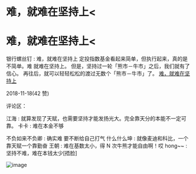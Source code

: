 # 难，就难在坚持上<

# 难，就难在坚持上<

银行螺丝钉 : 难，就难在坚持上 定投指数基金看起来简单，但执行起来，真的是不简单。难 就难在坚持上。 但是，坚持过一轮「熊市－牛市」之后，我们就有了信心。 再往后，就可以轻轻松松的渡过无数个「熊市－牛市」了。 [难，就难在坚持上](https://mp.weixin.qq.com/s?__biz=MzAwNzQ5ODk3Nw%3D%3D&mid=2651036538&idx=1&sn=f679192f925d64b276c347b955a406d3&chksm=808a06f4b7fd8fe2d7567eff8bf011438de55e6690741746e861cea0620269defcade01988b0&token=694453178&lang=zh_CN&rd)

2018-11-18(42 赞)

评论区：

江海 : 就算发现了天赋，也需要坚持才能发扬光大。完全靠天分的本能不一定可靠。 卡卡 : 难在本金不够

不负如来不负卿 : 确实难 要不断给自己打气 什么什么坤 : 就像麦迪和科比，一个靠天赋一个靠勤奋 王朝 : 难在基数太小，得 N 次牛熊才能自由啊！哎 hong~~ : 坚持不难，难在本钱太少[捂脸]

![image](img/Image_1841.png)